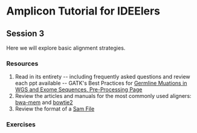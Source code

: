 # Amplicon Tutorial for IDEElers
## Session 3

Here we will explore basic alignment strategies.

### Resources
1. Read in its entirety -- including frequently asked questions and review each ppt available -- GATK's Best Practices for [Germline Muations in WGS and Exome Sequences, Pre-Processing Page](https://software.broadinstitute.org/gatk/best-practices/bp_3step.php?case=GermShortWGS&p=1)
2. Review the articles and manuals for the most commonly used aligners: [bwa-mem](http://bio-bwa.sourceforge.net/) and [bowtie2](http://bowtie-bio.sourceforge.net/bowtie2/manual.shtml)
3. Review the format of a [Sam File](http://samtools.github.io/hts-specs/SAMv1.pdf)


### Exercises



